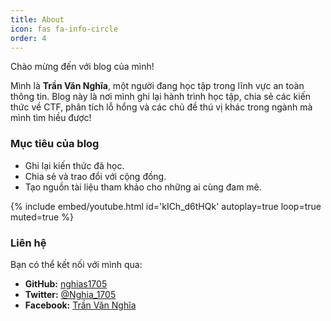 ```yaml
---
title: About
icon: fas fa-info-circle
order: 4
---
```


Chào mừng đến với blog của mình!

Mình là **Trần Văn Nghĩa**, một người đang học tập trong lĩnh vực an toàn thông tin. Blog này là nơi mình ghi lại hành trình học tập, chia sẻ các kiến thức về CTF, phân tích lỗ hổng và các chủ đề thú vị khác trong ngành mà mình tìm hiều được!

### Mục tiêu của blog

- Ghi lại kiến thức đã học.
- Chia sẻ và trao đổi với cộng đồng.
- Tạo nguồn tài liệu tham khảo cho những ai cùng đam mê.

{%
  include embed/youtube.html
  id='kICh_d6tHQk'
  autoplay=true
  loop=true
  muted=true
%}
### Liên hệ

Bạn có thể kết nối với mình qua:

- **GitHub:** [nghias1705](https://github.com/nghias1705)
- **Twitter:** [@Nghia_1705](https://X.com/Nghia_1705)
- **Facebook:** [Trần Văn Nghĩa](https://www.facebook.com/nghia175)
